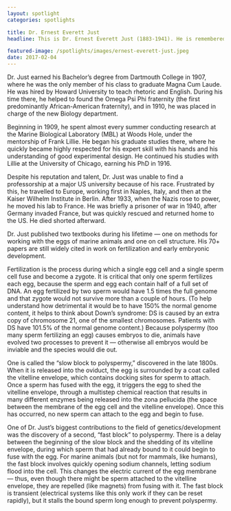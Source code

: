 ```yaml
---
layout: spotlight
categories: spotlights

title: Dr. Ernest Everett Just
headline: This is Dr. Ernest Everett Just (1883-1941). He is remembered as an internationally respected experimental biologist, and for his work on the cell biology of fertilization.

featured-image: /spotlights/images/ernest-everett-just.jpeg
date: 2017-02-04
---
```


Dr. Just earned his Bachelor’s degree from Dartmouth College in 1907, where he was the only member of his class to graduate Magna Cum Laude. He was hired by Howard University to teach rhetoric and English. During his time there, he helped to found the Omega Psi Phi fraternity (the first predominantly African-American fraternity), and in 1910, he was placed in charge of the new Biology department.

Beginning in 1909, he spent almost every summer conducting research at the Marine Biological Laboratory (MBL) at Woods Hole, under the mentorship of Frank Lillie. He began his graduate studies there, where he quickly became highly respected for his expert skill with his hands and his understanding of good experimental design. He continued his studies with Lillie at the University of Chicago, earning his PhD in 1916.

Despite his reputation and talent, Dr. Just was unable to find a professorship at a major US university because of his race. Frustrated by this, he travelled to Europe, working first in Naples, Italy, and then at the Kaiser Wilhelm Institute in Berlin. After 1933, when the Nazis rose to power, he moved his lab to France. He was briefly a prisoner of war in 1940, after Germany invaded France, but was quickly rescued and returned home to the US. He died shorted afterward.

Dr. Just published two textbooks during his lifetime — one on methods for working with the eggs of marine animals and one on cell structure. His 70+ papers are still widely cited in work on fertilization and early embryonic development.

Fertilization is the process during which a single egg cell and a single sperm cell fuse and become a zygote. It is critical that only one sperm fertilizes each egg, because the sperm and egg each contain half of a full set of DNA. An egg fertilized by two sperm would have 1.5 times the full genome and that zygote would not survive more than a couple of hours. (To help understand how detrimental it would be to have 150% the normal genome content, it helps to think about Down’s syndrome: DS is caused by an extra copy of chromosome 21, one of the smallest chromosomes. Patients with DS have 101.5% of the normal genome content.) Because polyspermy (too many sperm fertilizing an egg) causes embryos to die, animals have evolved two processes to prevent it — otherwise all embryos would be inviable and the species would die out.

One is called the “slow block to polyspermy,” discovered in the late 1800s. When it is released into the oviduct, the egg is surrounded by a coat called the vitelline envelope, which contains docking sites for sperm to attach. Once a sperm has fused with the egg, it triggers the egg to shed the vitelline envelope, through a multistep chemical reaction that results in many different enzymes being released into the zona pellucida (the space between the membrane of the egg cell and the vitelline envelope). Once this has occurred, no new sperm can attach to the egg and begin to fuse.

One of Dr. Just’s biggest contributions to the field of genetics/development was the discovery of a second, “fast block” to polyspermy. There is a delay between the beginning of the slow block and the shedding of its vitelline envelope, during which sperm that had already bound to it could begin to fuse with the egg. For marine animals (but not for mammals, like humans), the fast block involves quickly opening sodium channels, letting sodium flood into the cell. This changes the electric current of the egg membrane — thus, even though there might be sperm attached to the vitelline envelope, they are repelled (like magnets) from fusing with it. The fast block is transient (electrical systems like this only work if they can be reset rapidly), but it stalls the bound sperm long enough to prevent polyspermy.
